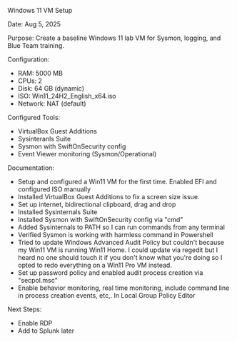 Windows 11 VM Setup

Date: Aug 5, 2025

Purpose: Create a baseline Windows 11 lab VM for Sysmon, logging, and Blue Team training.

Configuration:
- RAM: 5000 MB
- CPUs: 2
- Disk: 64 GB (dynamic)
- ISO: Win11_24H2_English_x64.iso
- Network: NAT (default)

Configured Tools:
- VirtualBox Guest Additions
- Sysinteranls Suite
- Sysmon with SwiftOnSecurity config
- Event Viewer monitoring (Sysmon/Operational)
  
Documentation:
- Setup and configured a Win11 VM for the first time. Enabled EFI and configured ISO manually
- Installed VirtualBox Guest Additions to fix a screen size issue.
- Set up internet, bidirectional clipboard, drag and drop
- Installed Sysinternals Suite
- Installed Sysmon with SwiftOnSecurity config via "cmd"
- Added Sysinternals to PATH so I can run commands from any terminal
- Verified Sysmon is working with harmless command in Powershell
- Tried to update Windows Advanced Audit Policy but couldn't because my Win11 VM is running Win11 Home. I could update via regedit but I heard no one should touch it if you don't know what you're doing so I opted to redo everything on a Win11 Pro VM instead.
- Set up password policy and enabled audit process creation via "secpol.msc"
- Enable behavior monitoring, real time monitoring, include command line in process creation events, etc,. In Local Group Policy Editor
  
Next Steps:
- Enable RDP
- Add to Splunk later

